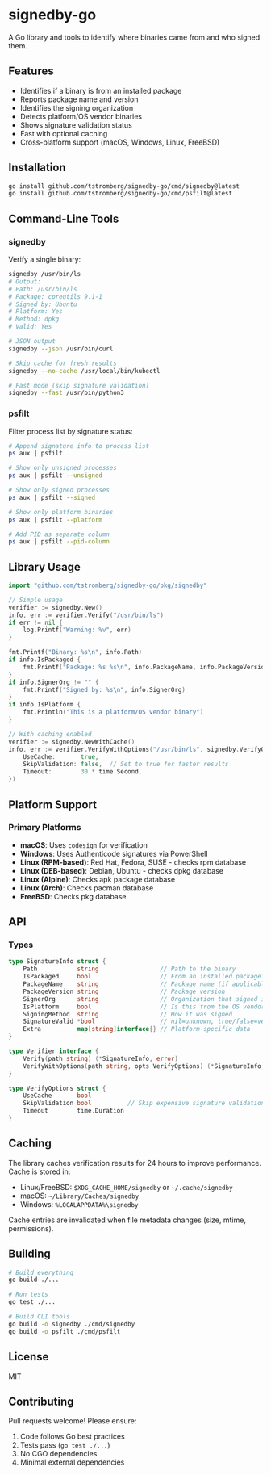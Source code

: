 # signedby-go

A Go library and tools to identify where binaries came from and who signed them.

## Features

- Identifies if a binary is from an installed package
- Reports package name and version
- Identifies the signing organization
- Detects platform/OS vendor binaries
- Shows signature validation status
- Fast with optional caching
- Cross-platform support (macOS, Windows, Linux, FreeBSD)

## Installation

```bash
go install github.com/tstromberg/signedby-go/cmd/signedby@latest
go install github.com/tstromberg/signedby-go/cmd/psfilt@latest
```

## Command-Line Tools

### signedby

Verify a single binary:

```bash
signedby /usr/bin/ls
# Output:
# Path: /usr/bin/ls
# Package: coreutils 9.1-1
# Signed by: Ubuntu
# Platform: Yes
# Method: dpkg
# Valid: Yes

# JSON output
signedby --json /usr/bin/curl

# Skip cache for fresh results
signedby --no-cache /usr/local/bin/kubectl

# Fast mode (skip signature validation)
signedby --fast /usr/bin/python3
```

### psfilt

Filter process list by signature status:

```bash
# Append signature info to process list
ps aux | psfilt

# Show only unsigned processes
ps aux | psfilt --unsigned

# Show only signed processes
ps aux | psfilt --signed

# Show only platform binaries
ps aux | psfilt --platform

# Add PID as separate column
ps aux | psfilt --pid-column
```

## Library Usage

```go
import "github.com/tstromberg/signedby-go/pkg/signedby"

// Simple usage
verifier := signedby.New()
info, err := verifier.Verify("/usr/bin/ls")
if err != nil {
    log.Printf("Warning: %v", err)
}

fmt.Printf("Binary: %s\n", info.Path)
if info.IsPackaged {
    fmt.Printf("Package: %s %s\n", info.PackageName, info.PackageVersion)
}
if info.SignerOrg != "" {
    fmt.Printf("Signed by: %s\n", info.SignerOrg)
}
if info.IsPlatform {
    fmt.Println("This is a platform/OS vendor binary")
}

// With caching enabled
verifier := signedby.NewWithCache()
info, err := verifier.VerifyWithOptions("/usr/bin/ls", signedby.VerifyOptions{
    UseCache:       true,
    SkipValidation: false,  // Set to true for faster results
    Timeout:        30 * time.Second,
})
```

## Platform Support

### Primary Platforms

- **macOS**: Uses `codesign` for verification
- **Windows**: Uses Authenticode signatures via PowerShell
- **Linux (RPM-based)**: Red Hat, Fedora, SUSE - checks rpm database
- **Linux (DEB-based)**: Debian, Ubuntu - checks dpkg database
- **Linux (Alpine)**: Checks apk package database
- **Linux (Arch)**: Checks pacman database
- **FreeBSD**: Checks pkg database

## API

### Types

```go
type SignatureInfo struct {
    Path           string                 // Path to the binary
    IsPackaged     bool                   // From an installed package?
    PackageName    string                 // Package name (if applicable)
    PackageVersion string                 // Package version
    SignerOrg      string                 // Organization that signed it
    IsPlatform     bool                   // Is this from the OS vendor?
    SigningMethod  string                 // How it was signed
    SignatureValid *bool                  // nil=unknown, true/false=verified
    Extra          map[string]interface{} // Platform-specific data
}

type Verifier interface {
    Verify(path string) (*SignatureInfo, error)
    VerifyWithOptions(path string, opts VerifyOptions) (*SignatureInfo, error)
}

type VerifyOptions struct {
    UseCache       bool
    SkipValidation bool          // Skip expensive signature validation
    Timeout        time.Duration
}
```

## Caching

The library caches verification results for 24 hours to improve performance. Cache is stored in:

- Linux/FreeBSD: `$XDG_CACHE_HOME/signedby` or `~/.cache/signedby`
- macOS: `~/Library/Caches/signedby`
- Windows: `%LOCALAPPDATA%\signedby`

Cache entries are invalidated when file metadata changes (size, mtime, permissions).

## Building

```bash
# Build everything
go build ./...

# Run tests
go test ./...

# Build CLI tools
go build -o signedby ./cmd/signedby
go build -o psfilt ./cmd/psfilt
```

## License

MIT

## Contributing

Pull requests welcome! Please ensure:

1. Code follows Go best practices
2. Tests pass (`go test ./...`)
3. No CGO dependencies
4. Minimal external dependencies
